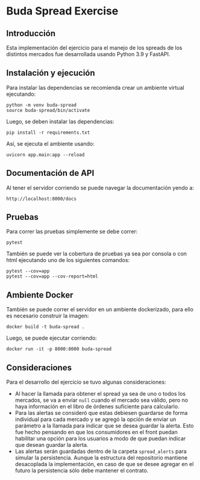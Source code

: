 # Buda Spread Exercise

## Introducción

Esta implementación del ejercicio para el manejo de los spreads de los distintos mercados fue desarrollada usando Python 3.9 y FastAPI.

## Instalación y ejecución

Para instalar las dependencias se recomienda crear un ambiente virtual ejecutando:

```console
python -m venv buda-spread
source buda-spread/bin/activate
```

Luego, se deben instalar las dependencias:

```console
pip install -r requirements.txt
```

Así, se ejecuta el ambiente usando:

```console
uvicorn app.main:app --reload
```

## Documentación de API

Al tener el servidor corriendo se puede navegar la documentación yendo a:

```
http://localhost:8000/docs
```

## Pruebas

Para correr las pruebas simplemente se debe correr:

```console
pytest
```

También se puede ver la cobertura de pruebas ya sea por consola o con html ejecutando uno de los siguientes comandos:

```console
pytest --cov=app
pytest --cov=app --cov-report=html
```

## Ambiente Docker

También se puede correr el servidor en un ambiente dockerizado, para ello es necesario construir la imagen:

```console
docker build -t buda-spread .
```

Luego, se puede ejecutar corriendo:

```console
docker run -it -p 8000:8000 buda-spread
```

## Consideraciones

Para el desarrollo del ejercicio se tuvo algunas consideraciones:

- Al hacer la llamada para obtener el spread ya sea de uno o todos los mercados, se va a envíar `null` cuando el mercado sea válido, pero no haya información en el libro de órdenes suficiente para calcularlo.
- Para las alertas se consideró que estas debiesen guardarse de forma individual para cada mercado y se agregó la opción de enviar un parámetro a la llamada para indicar que se desea guardar la alerta. Esto fue hecho pensando en que los consumidores en el front puedan habilitar una opción para los usuarios a modo de que puedan indicar que desean guardar la alerta.
- Las alertas serán guardadas dentro de la carpeta `spread_alerts` para simular la persistencia. Aunque la estructura del repositorio mantiene desacoplada la implementación, en caso de que se desee agregar en el futuro la persistencia sólo debe mantener el contrato.
